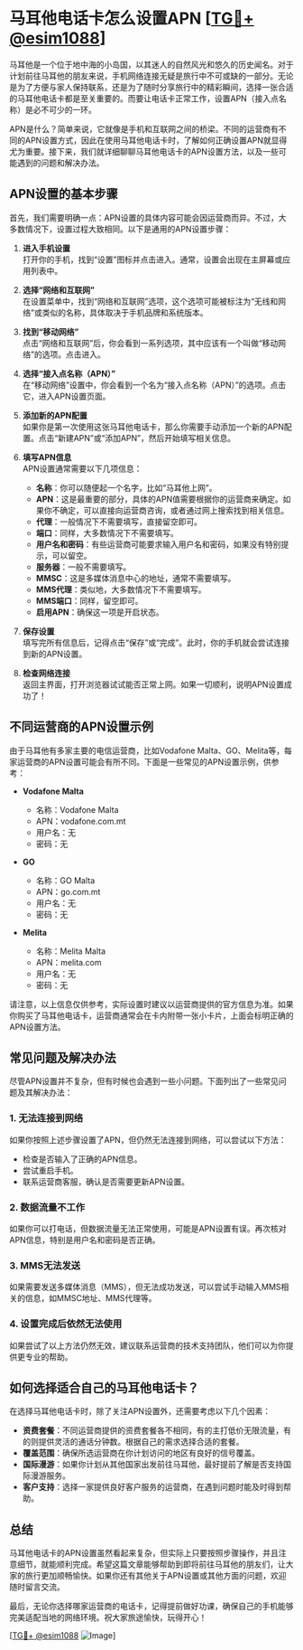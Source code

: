 # 马耳他电话卡怎么设置APN [[TG💪+ @esim1088](https://t.me/s/esim1088)]

马耳他是一个位于地中海的小岛国，以其迷人的自然风光和悠久的历史闻名。对于计划前往马耳他的朋友来说，手机网络连接无疑是旅行中不可或缺的一部分。无论是为了方便与家人保持联系，还是为了随时分享旅行中的精彩瞬间，选择一张合适的马耳他电话卡都是至关重要的。而要让电话卡正常工作，设置APN（接入点名称）是必不可少的一环。

APN是什么？简单来说，它就像是手机和互联网之间的桥梁。不同的运营商有不同的APN设置方式，因此在使用马耳他电话卡时，了解如何正确设置APN就显得尤为重要。接下来，我们就详细聊聊马耳他电话卡的APN设置方法，以及一些可能遇到的问题和解决办法。

## APN设置的基本步骤

首先，我们需要明确一点：APN设置的具体内容可能会因运营商而异。不过，大多数情况下，设置过程大致相同。以下是通用的APN设置步骤：

1. **进入手机设置**  
   打开你的手机，找到“设置”图标并点击进入。通常，设置会出现在主屏幕或应用列表中。

2. **选择“网络和互联网”**  
   在设置菜单中，找到“网络和互联网”选项，这个选项可能被标注为“无线和网络”或类似的名称，具体取决于手机品牌和系统版本。

3. **找到“移动网络”**  
   点击“网络和互联网”后，你会看到一系列选项，其中应该有一个叫做“移动网络”的选项。点击进入。

4. **选择“接入点名称（APN）”**  
   在“移动网络”设置中，你会看到一个名为“接入点名称（APN）”的选项。点击它，进入APN设置页面。

5. **添加新的APN配置**  
   如果你是第一次使用这张马耳他电话卡，那么你需要手动添加一个新的APN配置。点击“新建APN”或“添加APN”，然后开始填写相关信息。

6. **填写APN信息**  
   APN设置通常需要以下几项信息：
   - **名称**：你可以随便起一个名字，比如“马耳他上网”。
   - **APN**：这是最重要的部分，具体的APN值需要根据你的运营商来确定。如果你不确定，可以直接向运营商咨询，或者通过网上搜索找到相关信息。
   - **代理**：一般情况下不需要填写，直接留空即可。
   - **端口**：同样，大多数情况下不需要填写。
   - **用户名和密码**：有些运营商可能要求输入用户名和密码，如果没有特别提示，可以留空。
   - **服务器**：一般不需要填写。
   - **MMSC**：这是多媒体消息中心的地址，通常不需要填写。
   - **MMS代理**：类似地，大多数情况下不需要填写。
   - **MMS端口**：同样，留空即可。
   - **启用APN**：确保这一项是开启状态。

7. **保存设置**  
   填写完所有信息后，记得点击“保存”或“完成”。此时，你的手机就会尝试连接到新的APN设置。

8. **检查网络连接**  
   返回主界面，打开浏览器试试能否正常上网。如果一切顺利，说明APN设置成功了！

## 不同运营商的APN设置示例

由于马耳他有多家主要的电信运营商，比如Vodafone Malta、GO、Melita等，每家运营商的APN设置可能会有所不同。下面是一些常见的APN设置示例，供参考：

- **Vodafone Malta**  
  - 名称：Vodafone Malta  
  - APN：vodafone.com.mt  
  - 用户名：无  
  - 密码：无  

- **GO**  
  - 名称：GO Malta  
  - APN：go.com.mt  
  - 用户名：无  
  - 密码：无  

- **Melita**  
  - 名称：Melita Malta  
  - APN：melita.com  
  - 用户名：无  
  - 密码：无  

请注意，以上信息仅供参考，实际设置时建议以运营商提供的官方信息为准。如果你购买了马耳他电话卡，运营商通常会在卡内附带一张小卡片，上面会标明正确的APN设置方法。

## 常见问题及解决办法

尽管APN设置并不复杂，但有时候也会遇到一些小问题。下面列出了一些常见问题及其解决办法：

### 1. 无法连接到网络
如果你按照上述步骤设置了APN，但仍然无法连接到网络，可以尝试以下方法：
- 检查是否输入了正确的APN信息。
- 尝试重启手机。
- 联系运营商客服，确认是否需要更新APN设置。

### 2. 数据流量不工作
如果你可以打电话，但数据流量无法正常使用，可能是APN设置有误。再次核对APN信息，特别是用户名和密码是否正确。

### 3. MMS无法发送
如果需要发送多媒体消息（MMS），但无法成功发送，可以尝试手动输入MMS相关的信息，如MMSC地址、MMS代理等。

### 4. 设置完成后依然无法使用
如果尝试了以上方法仍然无效，建议联系运营商的技术支持团队，他们可以为你提供更专业的帮助。

## 如何选择适合自己的马耳他电话卡？

在选择马耳他电话卡时，除了关注APN设置外，还需要考虑以下几个因素：

- **资费套餐**：不同运营商提供的资费套餐各不相同，有的主打低价无限流量，有的则提供灵活的通话分钟数。根据自己的需求选择合适的套餐。
- **覆盖范围**：确保所选运营商在你计划访问的地区有良好的信号覆盖。
- **国际漫游**：如果你计划从其他国家出发前往马耳他，最好提前了解是否支持国际漫游服务。
- **客户支持**：选择一家提供良好客户服务的运营商，在遇到问题时能及时得到帮助。

## 总结

马耳他电话卡的APN设置虽然看起来复杂，但实际上只要按照步骤操作，并且注意细节，就能顺利完成。希望这篇文章能够帮助到即将前往马耳他的朋友们，让大家的旅行更加顺畅愉快。如果你还有其他关于APN设置或其他方面的问题，欢迎随时留言交流。

最后，无论你选择哪家运营商的电话卡，记得提前做好功课，确保自己的手机能够完美适配当地的网络环境。祝大家旅途愉快，玩得开心！

[[TG💪+ @esim1088](https://t.me/s/esim1088) ![Image](https://i.postimg.cc/4NQfJmqS/Snipaste-2025-05-13-00-14-12.png)]